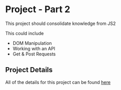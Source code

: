 # Project - Part 2

This project should consolidate knowledge from JS2

This could include

- DOM Manipulation
- Working with an API
- Get & Post Requests

## Project Details

All of the details for this project can be found [here](https://github.com/CodeYourFuture/syllabus/tree/london/js-core-3/tv-show-dom-project)
